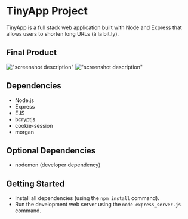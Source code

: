 # TinyApp Project

TinyApp is a full stack web application built with Node and Express that allows users to shorten long URLs (à la bit.ly).

## Final Product

!["screenshot description"](#)
!["screenshot description"](#)

## Dependencies

- Node.js
- Express
- EJS
- bcryptjs
- cookie-session
- morgan

## Optional Dependencies
- nodemon (developer dependency)

## Getting Started

- Install all dependencies (using the `npm install` command).
- Run the development web server using the `node express_server.js` command.